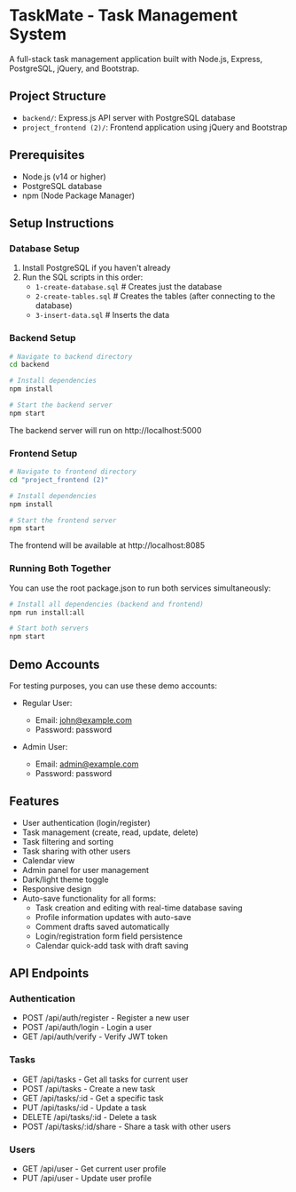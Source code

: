 # TaskMate - Task Management System

A full-stack task management application built with Node.js, Express, PostgreSQL, jQuery, and Bootstrap.

## Project Structure

- `backend/`: Express.js API server with PostgreSQL database
- `project_frontend (2)/`: Frontend application using jQuery and Bootstrap

## Prerequisites

- Node.js (v14 or higher)
- PostgreSQL database
- npm (Node Package Manager)

## Setup Instructions

### Database Setup

1. Install PostgreSQL if you haven't already
2. Run the SQL scripts in this order:
   - `1-create-database.sql`  # Creates just the database
   - `2-create-tables.sql`    # Creates the tables (after connecting to the database)
   - `3-insert-data.sql`      # Inserts the data

### Backend Setup

```bash
# Navigate to backend directory
cd backend

# Install dependencies
npm install

# Start the backend server
npm start
```

The backend server will run on http://localhost:5000

### Frontend Setup

```bash
# Navigate to frontend directory
cd "project_frontend (2)"

# Install dependencies
npm install

# Start the frontend server
npm start
```

The frontend will be available at http://localhost:8085

### Running Both Together

You can use the root package.json to run both services simultaneously:

```bash
# Install all dependencies (backend and frontend)
npm run install:all

# Start both servers
npm start
```

## Demo Accounts

For testing purposes, you can use these demo accounts:

- Regular User:
  - Email: john@example.com
  - Password: password

- Admin User:
  - Email: admin@example.com
  - Password: password

## Features

- User authentication (login/register)
- Task management (create, read, update, delete)
- Task filtering and sorting
- Task sharing with other users
- Calendar view
- Admin panel for user management
- Dark/light theme toggle
- Responsive design
- Auto-save functionality for all forms:
  - Task creation and editing with real-time database saving
  - Profile information updates with auto-save
  - Comment drafts saved automatically
  - Login/registration form field persistence
  - Calendar quick-add task with draft saving

## API Endpoints

### Authentication
- POST /api/auth/register - Register a new user
- POST /api/auth/login - Login a user
- GET /api/auth/verify - Verify JWT token

### Tasks
- GET /api/tasks - Get all tasks for current user
- POST /api/tasks - Create a new task
- GET /api/tasks/:id - Get a specific task
- PUT /api/tasks/:id - Update a task
- DELETE /api/tasks/:id - Delete a task
- POST /api/tasks/:id/share - Share a task with other users

### Users
- GET /api/user - Get current user profile
- PUT /api/user - Update user profile 